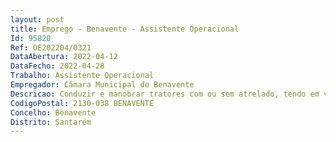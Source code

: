 ```yaml
--- 
layout: post
title: Emprego - Benavente - Assistente Operacional
Id: 95820
Ref: OE202204/0321
DataAbertura: 2022-04-12
DataFecho: 2022-04-28
Trabalho: Assistente Operacional
Empregador: Câmara Municipal de Benavente
Descricao: Conduzir e manobrar tratores com ou sem atrelado, tendo em vista o transporte de materiais, alcatrão e limpeza de espaços e arruamentos públicos municipais, bem como a manutenção das bermas, valetas e caminhos municipais.
CodigoPostal: 2130-038 BENAVENTE
Concelho: Benavente
Distrito: Santarém
--- 
```


